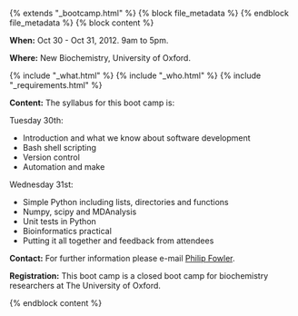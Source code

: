 {% extends "_bootcamp.html" %} {% block file_metadata %}  {% endblock
file_metadata %} {% block content %}

**When:** Oct 30 - Oct 31, 2012. 9am to 5pm.

**Where:** New Biochemistry, University of Oxford.

{% include "_what.html" %} {% include "_who.html" %} {% include
"_requirements.html" %}

**Content:** The syllabus for this boot camp is:

Tuesday 30th:

  * Introduction and what we know about software development
  * Bash shell scripting
  * Version control
  * Automation and make

Wednesday 31st:

  * Simple Python including lists, directories and functions
  * Numpy, scipy and MDAnalysis
  * Unit tests in Python
  * Bioinformatics practical
  * Putting it all together and feedback from attendees

**Contact:** For further information please e-mail [Philip Fowler](mailto:philip.fowler@bioch.ox.ac.uk).

**Registration:** This boot camp is a closed boot camp for biochemistry researchers at The University of Oxford.

{% endblock content %}

